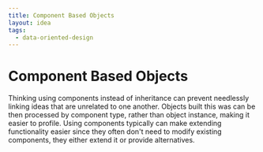 ```yaml
---
title: Component Based Objects
layout: idea
tags:
  - data-oriented-design
---
```


# Component Based Objects

Thinking using components instead of inheritance can prevent needlessly linking
ideas that are unrelated to one another. Objects built this was can be then
processed by component type, rather than object instance, making it easier to
profile. Using components typically can make extending functionality easier
since they often don't need to modify existing components, they either extend it
or provide alternatives.
